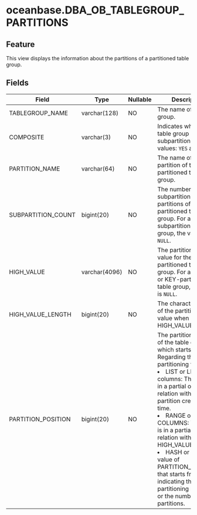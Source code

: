 oceanbase.DBA_OB_TABLEGROUP_PARTITIONS
===========================================================


Feature
-------------------

This view displays the information about the partitions of a partitioned table group.

Fields
----------------------



| Field | Type | Nullable | Description |
|--------------------|---------------|------------|-------------------------------------------------------------------------------------------------------------------------------------------------------------------------------------------------------------------------------------------------------------------------------------------------------------------|
| TABLEGROUP_NAME | varchar(128) | NO | The name of the table group. |
| COMPOSITE | varchar(3) | NO | Indicates whether the table group is subpartitioned. Valid values: `YES` and `NO`. |
| PARTITION_NAME | varchar(64) | NO | The name of a partition of the partitioned table group. |
| SUBPARTITION_COUNT | bigint(20) | NO | The number of subpartitions in the partitions of the partitioned table group. For a non-subpartitioned table group, the value is `NULL`. |
| HIGH_VALUE | varchar(4096) | NO | The partitioning key value for the partitioned table group. For a HASH- or KEY-partitioned table group, the value is `NULL`. |
| HIGH_VALUE_LENGTH | bigint(20) | NO | The character length of the partitioning key value when HIGH_VALUE is valid. |
| PARTITION_POSITION | bigint(20) | NO | The partition number of the table group, which starts from 1. Regarding the partitioning type: <li> LIST or LIST columns: The value is in a partial ordering relation with the partition creation time.   <li> RANGE or RANGE COLUMNS: The value is in a partial ordering relation with that of HIGH_VALUE.   <li> HASH or KEY: the value of PARTITION_POSITION that starts from 1, indicating the partitioning key value or the number of partitions. |


